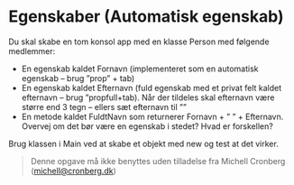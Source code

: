 ﻿# Egenskaber (Automatisk egenskab)

Du skal skabe en tom konsol app med en klasse Person med følgende medlemmer:

* En egenskab kaldet Fornavn (implementeret som en automatisk egenskab – brug ”prop” + tab)
* En egenskab kaldet Efternavn (fuld egenskab med et privat felt kaldet efternavn – brug ”propfull+tab). Når der tildeles skal efternavn være større end 3 tegn – ellers sæt efternavn til ””
* En metode kaldet FuldtNavn som returnerer Fornavn + ” ” + Efternavn. Overvej om det bør være en egenskab i stedet? Hvad er forskellen?

Brug klassen i Main ved at skabe et objekt med new og test at det virker.

<!-- footerstart -->
> Denne opgave må ikke benyttes uden tilladelse fra Michell Cronberg (michell@cronberg.dk)
<!-- footerslut -->